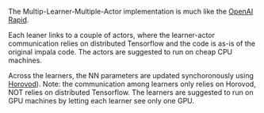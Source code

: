 The Multip-Learner-Multiple-Actor implementation is much like the [OpenAI Rapid](https://blog.openai.com/openai-five/#rapid).

Each leaner links to a couple of actors, where the learner-actor communication relies on 
distributed Tensorflow and the code is as-is of the original impala code. 
The actors are suggested to run on cheap CPU machines.

Across the learners, the NN parameters are updated synchoronously using
[Horovod](https://github.com/uber/horovod)). 
Note: the communication among learners only relies on Horovod, 
NOT relies on distributed Tensorflow.
The learners are suggested to run on GPU machines by letting each learner see only one GPU.
 
